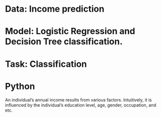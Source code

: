 # Data: Income prediction 
# Model: Logistic Regression and Decision Tree classification.
# Task: Classification
# Python

An individual’s annual income results from various factors. Intuitively, 
it is influenced by the individual’s education level, age, gender, occupation, and etc.
